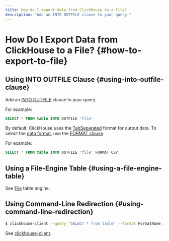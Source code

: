 ```yaml
---
title: How do I export data from ClickHouse to a file?
description: "Add an INTO OUTFILE clause to your query."
---
```


# How Do I Export Data from ClickHouse to a File? {#how-to-export-to-file}

## Using INTO OUTFILE Clause {#using-into-outfile-clause}

Add an [INTO OUTFILE](https://clickhouse.com/docs/en/sql-reference/statements/select/into-outfile) clause to your query.

For example:

``` sql
SELECT * FROM table INTO OUTFILE 'file'
```

By default, ClickHouse uses the [TabSeparated](https://clickhouse.com/docs/en/interfaces/formats) format for output data. To select the [data format](https://clickhouse.com/docs/en/interfaces/formats), use the [FORMAT clause](https://clickhouse.com/docs/en/sql-reference/statements/select/format).

For example:

``` sql
SELECT * FROM table INTO OUTFILE 'file' FORMAT CSV
```

## Using a File-Engine Table {#using-a-file-engine-table}

See [File](https://clickhouse.com/docs/en/engines/table-engines/special/file) table engine.

## Using Command-Line Redirection {#using-command-line-redirection}

``` bash
$ clickhouse-client --query "SELECT * from table" --format FormatName > result.txt
```

See [clickhouse-client](https://clickhouse.com/docs/en/interfaces/cli).
